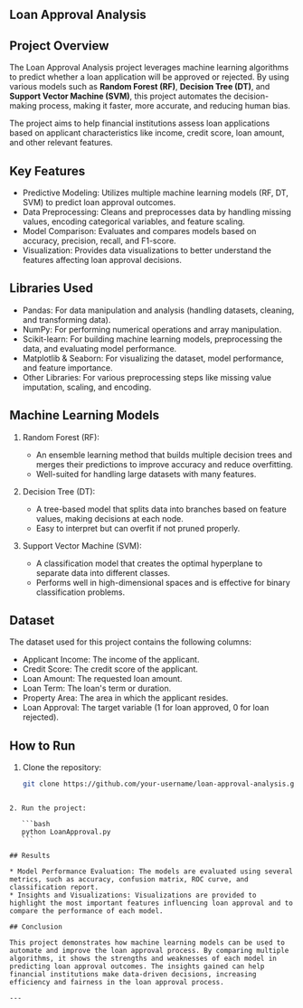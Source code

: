 ## Loan Approval Analysis

## Project Overview

The Loan Approval Analysis project leverages machine learning algorithms to predict whether a loan application will be approved or rejected. By using various models such as **Random Forest (RF)**, **Decision Tree (DT)**, and **Support Vector Machine (SVM)**, this project automates the decision-making process, making it faster, more accurate, and reducing human bias. 

The project aims to help financial institutions assess loan applications based on applicant characteristics like income, credit score, loan amount, and other relevant features.

## Key Features

- Predictive Modeling: Utilizes multiple machine learning models (RF, DT, SVM) to predict loan approval outcomes.
- Data Preprocessing: Cleans and preprocesses data by handling missing values, encoding categorical variables, and feature scaling.
- Model Comparison: Evaluates and compares models based on accuracy, precision, recall, and F1-score.
- Visualization: Provides data visualizations to better understand the features affecting loan approval decisions.

## Libraries Used

- Pandas: For data manipulation and analysis (handling datasets, cleaning, and transforming data).
- NumPy: For performing numerical operations and array manipulation.
- Scikit-learn: For building machine learning models, preprocessing the data, and evaluating model performance.
- Matplotlib & Seaborn: For visualizing the dataset, model performance, and feature importance.
- Other Libraries: For various preprocessing steps like missing value imputation, scaling, and encoding.

## Machine Learning Models

1. Random Forest (RF):
   - An ensemble learning method that builds multiple decision trees and merges their predictions to improve accuracy and reduce overfitting.
   - Well-suited for handling large datasets with many features.

2. Decision Tree (DT):
   - A tree-based model that splits data into branches based on feature values, making decisions at each node.
   - Easy to interpret but can overfit if not pruned properly.

3. Support Vector Machine (SVM):
   - A classification model that creates the optimal hyperplane to separate data into different classes.
   - Performs well in high-dimensional spaces and is effective for binary classification problems.

## Dataset

The dataset used for this project contains the following columns:

- Applicant Income: The income of the applicant.
- Credit Score: The credit score of the applicant.
- Loan Amount: The requested loan amount.
- Loan Term: The loan's term or duration.
- Property Area: The area in which the applicant resides.
- Loan Approval: The target variable (1 for loan approved, 0 for loan rejected).

## How to Run

1. Clone the repository:
   ```bash
   git clone https://github.com/your-username/loan-approval-analysis.git
````

2. Run the project:

   ```bash
   python LoanApproval.py
   ```

## Results

* Model Performance Evaluation: The models are evaluated using several metrics, such as accuracy, confusion matrix, ROC curve, and classification report.
* Insights and Visualizations: Visualizations are provided to highlight the most important features influencing loan approval and to compare the performance of each model.

## Conclusion

This project demonstrates how machine learning models can be used to automate and improve the loan approval process. By comparing multiple algorithms, it shows the strengths and weaknesses of each model in predicting loan approval outcomes. The insights gained can help financial institutions make data-driven decisions, increasing efficiency and fairness in the loan approval process.

---
